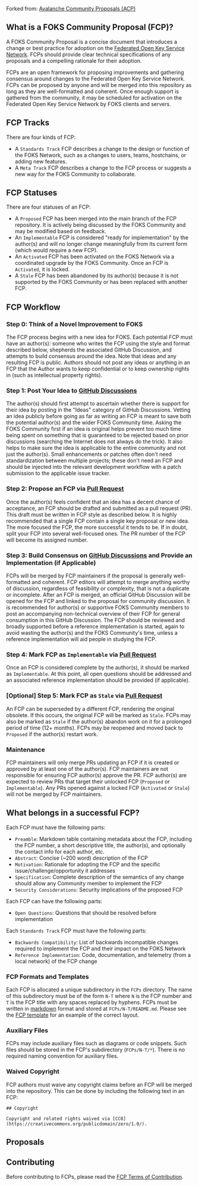 
Forked from: [Avalanche Community Proposals (ACP)](https://github.com/avalanche-foundation/ACPs)

## What is a FOKS Community Proposal (FCP)?

A FOKS Community Proposal is a concise document that introduces a change or best practice for adoption on the [Federated Open Key Service Network](https://foks.pub). FCPs should provide clear technical specifications of any proposals and a compelling rationale for their adoption.

FCPs are an open framework for proposing improvements and gathering consensus
around changes to the Federated Open Key Service Network. FCPs can be proposed
by anyone and will be merged into this repository as long as they are
well-formatted and coherent. Once enough support is gathered from the community,
it may be scheduled for activation on the Federated Open Key Service Network by
FOKS clients and servers.

## FCP Tracks

There are four kinds of FCP:

* A `Standards Track` FCP describes a change to the design or function of the FOKS Network, such as a changes to users, teams, hostchains, or adding new features.
* A `Meta Track` FCP describes a change to the FCP process or suggests a new way for the FOKS Community to collaborate.

## FCP Statuses

There are four statuses of an FCP:

* A `Proposed` FCP has been merged into the main branch of the FCP repository. It is actively being discussed by the FOKS Community and may be modified based on feedback.
* An `Implementable` FCP is considered "ready for implementation" by the author(s) and will no longer change meaningfully from its current form (which would require a new FCP).
* An `Activated` FCP has been activated on the FOKS Network via a coordinated upgrade by the FOKS Community. Once an FCP is `Activated`, it is locked.
* A `Stale` FCP has been abandoned by its author(s) because it is not supported by the FOKS Community or has been replaced with another FCP.

## FCP Workflow

### Step 0: Think of a Novel Improvement to FOKS

The FCP process begins with a new idea for FOKS. Each potential FCP must have an author(s): someone who writes the FCP using the style and format described below, shepherds the associated GitHub Discussion, and attempts to build consensus around the idea. Note that ideas and any resulting FCP is public. Authors should not post any ideas or anything in an FCP that the Author wants to keep confidential or to keep ownership rights in (such as intellectual property rights).

### Step 1: Post Your Idea to [GitHub Discussions](https://github.com/foks-proj/FCPs/discussions/categories/ideas)

The author(s) should first attempt to ascertain whether there is support for their idea by posting in the "Ideas" category of GitHub Discussions. Vetting an idea publicly before going as far as writing an FCP is meant to save both the potential author(s) and the wider FOKS Community time. Asking the FOKS Community first if an idea is original helps prevent too much time being spent on something that is guaranteed to be rejected based on prior discussions (searching the Internet does not always do the trick). It also helps to make sure the idea is applicable to the entire community and not just the author(s). Small enhancements or patches often don't need standardization between multiple projects; these don't need an FCP and should be injected into the relevant development workflow with a patch submission to the applicable issue tracker.

### Step 2: Propose an FCP via [Pull Request](https://github.com/foks-proj/FCPs/pulls)

Once the author(s) feels confident that an idea has a decent chance of acceptance, an FCP should be drafted and submitted as a pull request (PR). This draft must be written in FCP style as described below. It is highly recommended that a single FCP contain a single key proposal or new idea. The more focused the FCP, the more successful it tends to be. If in doubt, split your FCP into several well-focused ones. The PR number of the FCP will become its assigned number.

### Step 3: Build Consensus on [GitHub Discussions](https://github.com/foks-proj/FCPs/discussions/categories/discussion) and Provide an Implementation (if Applicable)

FCPs will be merged by FCP maintainers if the proposal is generally well-formatted and coherent. FCP editors will attempt to merge anything worthy of discussion, regardless of feasibility or complexity, that is not a duplicate or incomplete. After an FCP is merged, an official GitHub Discussion will be opened for the FCP and linked to the proposal for community discussion. It is recommended for author(s) or supportive FOKS Community members to post an accompanying non-technical overview of their FCP for general consumption in this GitHub Discussion. The FCP should be reviewed and broadly supported before a reference implementation is started, again to avoid wasting the author(s) and the FOKS Community's time, unless a reference implementation will aid people in studying the FCP.

### Step 4: Mark FCP as `Implementable` via [Pull Request](https://github.com/foks-proj/FCPs/pulls)

Once an FCP is considered complete by the author(s), it should be marked as
`Implementable`. At this point, all open questions should be addressed and an
associated reference implementation should be provided (if applicable). 

### [Optional] Step 5: Mark FCP as `Stale` via [Pull Request](https://github.com/foks-proj/FCPs/pulls)

An FCP can be superseded by a different FCP, rendering the original obsolete. If this occurs, the original FCP will be marked as `Stale`. FCPs may also be marked as `Stale` if the author(s) abandon work on it for a prolonged period of time (12+ months). FCPs may be reopened and moved back to `Proposed` if the author(s) restart work.

### Maintenance

FCP maintainers will only merge PRs updating an FCP if it is created or approved by at least one of the author(s). FCP maintainers are not responsible for ensuring FCP author(s) approve the PR. FCP author(s) are expected to review PRs that target their unlocked FCP (`Proposed` or `Implementable`). Any PRs opened against a locked FCP (`Activated` or `Stale`) will not be merged by FCP maintainers.

## What belongs in a successful FCP?

Each FCP must have the following parts:

* `Preamble`: Markdown table containing metadata about the FCP, including the FCP number, a short descriptive title, the author(s), and optionally the contact info for each author, etc.
* `Abstract`: Concise (~200 word) description of the FCP
* `Motivation`: Rationale for adopting the FCP and the specific issue/challenge/opportunity it addresses
* `Specification`: Complete description of the semantics of any change should allow any Community member to implement the FCP
* `Security Considerations`: Security implications of the proposed FCP

Each FCP can have the following parts:

* `Open Questions`: Questions that should be resolved before implementation

Each `Standards Track` FCP must have the following parts:

* `Backwards Compatibility`: List of backwards incompatible changes required to implement the FCP and their impact on the FOKS Network
* `Reference Implementation`: Code, documentation, and telemetry (from a local network) of the FCP change

### FCP Formats and Templates

Each FCP is allocated a unique subdirectory in the `FCPs` directory. The name of this subdirectory must be of the form `N-T` where `N` is the FCP number and `T` is the FCP title with any spaces replaced by hyphens. FCPs must be written in [markdown](https://daringfireball.net/projects/markdown/syntax) format and stored at `FCPs/N-T/README.md`. Please see the [FCP template](./FCPs/TEMPLATE.md) for an example of the correct layout.

### Auxiliary Files

FCPs may include auxiliary files such as diagrams or code snippets. Such files should be stored in the FCP's subdirectory (`FCPs/N-T/*`). There is no required naming convention for auxiliary files.

### Waived Copyright

FCP authors must waive any copyright claims before an FCP will be merged into the repository. This can be done by including the following text in an FCP:

```text
## Copyright

Copyright and related rights waived via [CC0](https://creativecommons.org/publicdomain/zero/1.0/).
```

## Proposals

## Contributing

Before contributing to FCPs, please read the [FCP Terms of Contribution](./CONTRIBUTING.md).
